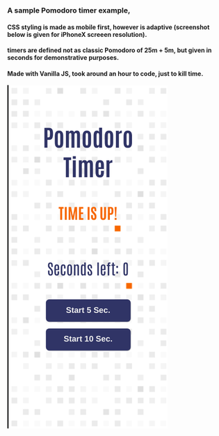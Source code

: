 ### A sample Pomodoro timer example, 
#### CSS styling is made as mobile first, however is adaptive (screenshot below is given for iPhoneX screeen resolution).
#### timers are defined not as classic Pomodoro of 25m + 5m, but given in seconds for demonstrative purposes.
#### Made with Vanilla JS, took around an hour to code, just to kill time.

![mobile screenshot](https://github.com/hnariman/pomodoro/blob/master/pomodoro.png)
